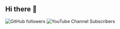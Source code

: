 ## Hi there 👋

![GitHub followers](https://img.shields.io/github/followers/bintang99?label=Follow&style=social)
![YouTube Channel Subscribers](https://img.shields.io/youtube/channel/subscribers/UCxxxxx?style=social)

